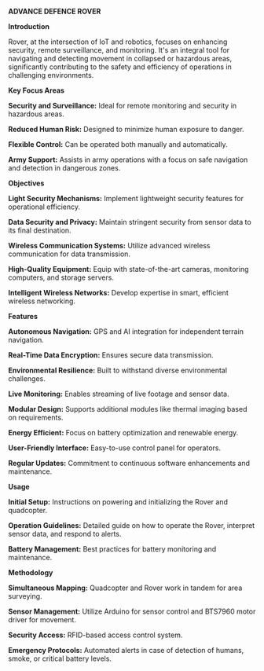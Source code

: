 **ADVANCE DEFENCE ROVER**

**Introduction**

Rover, at the intersection of IoT and robotics, focuses on enhancing security, remote surveillance, and monitoring. It's an integral tool for navigating and detecting movement in collapsed or hazardous areas, significantly contributing to the safety and efficiency of operations in challenging environments.

**Key Focus Areas**

**Security and Surveillance:** Ideal for remote monitoring and security in hazardous areas.

**Reduced Human Risk:** Designed to minimize human exposure to danger.

**Flexible Control:** Can be operated both manually and automatically.

**Army Support:** Assists in army operations with a focus on safe navigation and detection in dangerous zones.

**Objectives**

**Light Security Mechanisms:** Implement lightweight security features for operational efficiency.

**Data Security and Privacy:** Maintain stringent security from sensor data to its final destination.

**Wireless Communication Systems:** Utilize advanced wireless communication for data transmission.

**High-Quality Equipment:** Equip with state-of-the-art cameras, monitoring computers, and storage servers.

**Intelligent Wireless Networks:** Develop expertise in smart, efficient wireless networking.

**Features**

**Autonomous Navigation:** GPS and AI integration for independent terrain navigation.

**Real-Time Data Encryption:** Ensures secure data transmission.

**Environmental Resilience:** Built to withstand diverse environmental challenges.

**Live Monitoring:** Enables streaming of live footage and sensor data.

**Modular Design:** Supports additional modules like thermal imaging based on requirements.

**Energy Efficient:** Focus on battery optimization and renewable energy.

**User-Friendly Interface:** Easy-to-use control panel for operators.

**Regular Updates:** Commitment to continuous software enhancements and maintenance.

**Usage**

**Initial Setup:** Instructions on powering and initializing the Rover and quadcopter.

**Operation Guidelines:** Detailed guide on how to operate the Rover, interpret sensor data, and respond to alerts.

**Battery Management:** Best practices for battery monitoring and maintenance.

**Methodology**

**Simultaneous Mapping:** Quadcopter and Rover work in tandem for area surveying.

**Sensor Management:** Utilize Arduino for sensor control and BTS7960 motor driver for movement.

**Security Access:** RFID-based access control system.

**Emergency Protocols:** Automated alerts in case of detection of humans, smoke, or critical battery levels.
